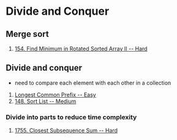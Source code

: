# Divide and Conquer

## Merge sort

1. [154. Find Minimum in Rotated Sorted Array II -- Hard](https://leetcode.com/problems/find-minimum-in-rotated-sorted-array-ii/)



## Divide and conquer

+ need to compare each element with each other in a collection

1. [Longest Common Prefix -- Easy](https://leetcode.com/problems/longest-common-prefix/)
1. [148. Sort List -- Medium](https://leetcode.com/problems/sort-list)

### Divide into parts to reduce time complexity

1. [1755. Closest Subsequence Sum -- Hard](https://leetcode.com/problems/closest-subsequence-sum/)
